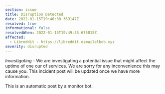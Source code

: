 ```yaml
---
section: issue
title: Disruption Detected
date: 2022-01-15T19:46:30.369147Z
resolved: true
informational: false
resolvedWhen: 2022-01-15T19:49:35.675015Z
affected:
  - Libreddit - https://libreddit.esmailelbob.xyz
severity: disrupted
---
```

*Investigating* - We are investigating a potential issue that might affect the uptime of one our of services. We are sorry for any inconvenience this may cause you. This incident post will be updated once we have more information.

This is an automatic post by a monitor bot.
        